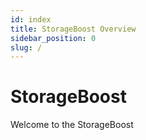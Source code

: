 ```yaml
---
id: index
title: StorageBoost Overview
sidebar_position: 0
slug: /
---
```


# StorageBoost

Welcome to the StorageBoost